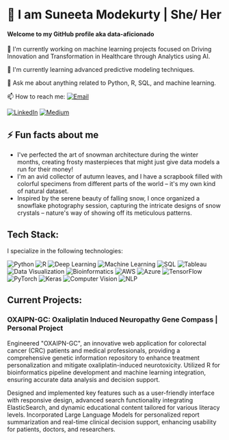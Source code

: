 # 👋 I am Suneeta Modekurty | She/ Her

#### Welcome to my GitHub profile aka data-aficionado

🔭 I'm currently working on machine learning projects focused on Driving Innovation and Transformation in Healthcare through Analytics using AI.

🌱 I'm currently learning advanced predictive modeling techniques.

💬 Ask me about anything related to Python, R, SQL, and machine learning.

📫 How to reach me: [![Email](https://img.shields.io/badge/-Email-blue?style=flat-square&logo=gmail&logoColor=white)](mailto:suneetamodekurty7@gmail.com)

[![LinkedIn](https://img.shields.io/badge/-LinkedIn-blue?style=flat-square&logo=linkedin)](https://www.linkedin.com/in/smodekurty)
[![Medium](https://img.shields.io/badge/-Medium-black?style=flat-square&logo=medium)](https://medium.com/@suneetamodekurty77)

## ⚡ Fun facts about me

- I've perfected the art of snowman architecture during the winter months, creating frosty masterpieces that might just give data models a run for their money!
- I'm an avid collector of autumn leaves, and I have a scrapbook filled with colorful specimens from different parts of the world – it's my own kind of natural dataset.
- Inspired by the serene beauty of falling snow, I once organized a snowflake photography session, capturing the intricate designs of snow crystals – nature's way of showing off its meticulous patterns.

## Tech Stack:

I specialize in the following technologies:

![Python](https://img.shields.io/badge/-Python-3776AB?style=flat&logo=python&logoColor=white)
![R](https://img.shields.io/badge/-R-276DC3?style=flat&logo=r&logoColor=white)
![Deep Learning](https://img.shields.io/badge/-Deep%20Learning-5667F9?style=flat)
![Machine Learning](https://img.shields.io/badge/-Machine%20Learning-31C3D1?style=flat)
![SQL](https://img.shields.io/badge/-SQL-F29111?style=flat&logo=mysql&logoColor=white)
![Tableau](https://img.shields.io/badge/-Tableau-E97627?style=flat&logo=tableau&logoColor=white)
![Data Visualization](https://img.shields.io/badge/-Data%20Visualization-FF6F61?style=flat)
![Bioinformatics](https://img.shields.io/badge/-Bioinformatics-009f4d?style=flat)
![AWS](https://img.shields.io/badge/-AWS-232F3E?style=flat&logo=amazonaws&logoColor=white)
![Azure](https://img.shields.io/badge/-Azure-0089D6?style=flat&logo=microsoftazure&logoColor=white)
![TensorFlow](https://img.shields.io/badge/-TensorFlow-FF6F00?style=flat&logo=tensorflow&logoColor=white)
![PyTorch](https://img.shields.io/badge/-PyTorch-EE4C2C?style=flat&logo=pytorch&logoColor=white)
![Keras](https://img.shields.io/badge/-Keras-D00000?style=flat&logo=keras&logoColor=white)
![Computer Vision](https://img.shields.io/badge/-Computer%20Vision-555555?style=flat)
![NLP](https://img.shields.io/badge/-NLP-555555?style=flat)

## Current Projects:

### OXAIPN-GC: Oxaliplatin Induced Neuropathy Gene Compass | Personal Project
Engineered "OXAIPN-GC", an innovative web application for colorectal cancer (CRC) patients and medical professionals, providing a comprehensive genetic information repository to enhance treatment personalization and mitigate oxaliplatin-induced neurotoxicity. Utilized R for bioinformatics pipeline development and machine learning integration, ensuring accurate data analysis and decision support.

Designed and implemented key features such as a user-friendly interface with responsive design, advanced search functionality integrating ElasticSearch, and dynamic educational content tailored for various literacy levels. Incorporated Large Language Models for personalized report summarization and real-time clinical decision support, enhancing usability for patients, doctors, and researchers.
